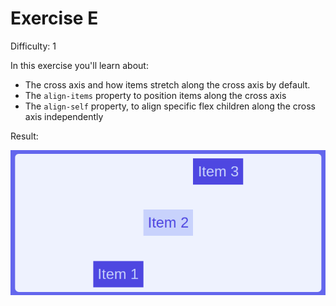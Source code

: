 # Exercise E

Difficulty: 1

In this exercise you'll learn about:

- The cross axis and how items stretch along the cross axis by default.
- The `align-items` property to position items along the cross axis
- The `align-self` property, to align specific flex children along the cross axis independently

Result:

![image](../../images/e.png)